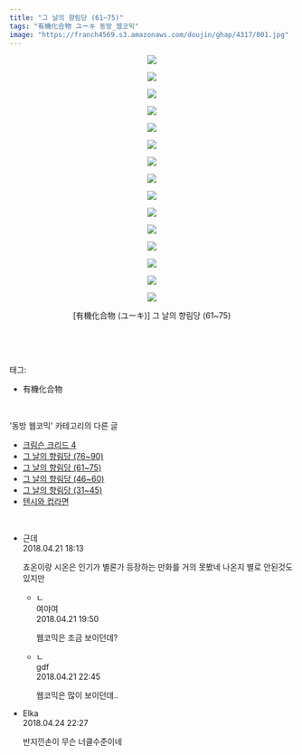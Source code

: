```yaml
---
title: "그 날의 향림당 (61~75)"
tags: "有機化合物 ユーキ 동방_웹코믹"
image: "https://franch4569.s3.amazonaws.com/doujin/ghap/4317/001.jpg"
---
```

<div class="article">
<p style="text-align: center; clear: none; float: none;"><img src="{{ site.imgserver2 }}/ghap/4317/001.jpg"/></p>
<p style="text-align: center; clear: none; float: none;"><img src="{{ site.imgserver2 }}/ghap/4317/002.jpg"/></p>
<p style="text-align: center; clear: none; float: none;"><img src="{{ site.imgserver2 }}/ghap/4317/003.jpg"/></p>
<p style="text-align: center; clear: none; float: none;"><img src="{{ site.imgserver2 }}/ghap/4317/004.jpg"/></p>
<p style="text-align: center; clear: none; float: none;"><img src="{{ site.imgserver2 }}/ghap/4317/005.jpg"/></p>
<p style="text-align: center; clear: none; float: none;"><img src="{{ site.imgserver2 }}/ghap/4317/006.jpg"/></p>
<p style="text-align: center; clear: none; float: none;"><img src="{{ site.imgserver2 }}/ghap/4317/007.jpg"/></p>
<p style="text-align: center; clear: none; float: none;"><img src="{{ site.imgserver2 }}/ghap/4317/008.jpg"/></p>
<p style="text-align: center; clear: none; float: none;"><img src="{{ site.imgserver2 }}/ghap/4317/009.jpg"/></p>
<p style="text-align: center; clear: none; float: none;"><img src="{{ site.imgserver2 }}/ghap/4317/010.jpg"/></p>
<p style="text-align: center; clear: none; float: none;"><img src="{{ site.imgserver2 }}/ghap/4317/011.jpg"/></p>
<p style="text-align: center; clear: none; float: none;"><img src="{{ site.imgserver2 }}/ghap/4317/012.jpg"/></p>
<p style="text-align: center; clear: none; float: none;"><img src="{{ site.imgserver2 }}/ghap/4317/013.jpg"/></p>
<p style="text-align: center; clear: none; float: none;"><img src="{{ site.imgserver2 }}/ghap/4317/014.jpg"/></p>
<p style="text-align: center; clear: none; float: none;"><img src="{{ site.imgserver2 }}/ghap/4317/015.jpg"/></p>
<p style="text-align: center; clear: none; float: none;">[有機化合物 (ユーキ)] 그 날의 향림당 (61~75)</p>
<p><br/></p>
</div><br/>
<div class="tagTrail">
<p>태그: </p>
<ul>
<li>有機化合物</li>
</ul>
</div><br/>
<div class="another">
<p>'동방 웹코믹' 카테고리의 다른 글</p>
<ul>
<li><a href="/ghap_4323">크림슨 크리드 4</a></li>
<li><a href="/ghap_4318">그 날의 향림당 (76~90)</a></li>
<li><a href="/ghap_4317">그 날의 향림당 (61~75)</a></li>
<li><a href="/ghap_4316">그 날의 향림당 (46~60)</a></li>
<li><a href="/ghap_4315">그 날의 향림당 (31~45)</a></li>
<li><a href="/ghap_4314">텐시와 컵라면</a></li>
</ul>
</div><br/>
<div class="cb_module cb_fluid">
<div class="cb_wrt cb_profile">
<div class="comment">
<ul>
<li class="cb_thumb_off" id="comment15242687">
<div class="cb_comment_area">
<div class="cb_info_area">
<div class="cb_section">
<span class="cb_nick_name">근데</span>
</div>
<div class="cb_section">
<span class="cb_date">2018.04.21 18:13 </span>
</div>
</div>
<div class="cb_dsc_comment">
<p class="cb_dsc">
											죠온이랑 시온은 인기가 별론가 등장하는 만화를 거의 못봤네 나온지 별로 안된것도 있지만
										</p>
</div>
<ul>
<li class="cb_thumb_off" id="comment15242726">
<span class="cb_bu_subnode">ㄴ</span>
<div class="cb_comment_area">
<div class="cb_info_area">
<div class="cb_section">
<span class="cb_nick_name">여야여</span>
</div>
<div class="cb_section">
<span class="cb_date">2018.04.21 19:50 </span>
</div>
</div>
<div class="cb_dsc_comment">
<p class="cb_dsc">
																웹코믹은 조금 보이던데?
															</p>
</div>
</div>
</li>
<li class="cb_thumb_off" id="comment15242805">
<span class="cb_bu_subnode">ㄴ</span>
<div class="cb_comment_area">
<div class="cb_info_area">
<div class="cb_section">
<span class="cb_nick_name">gdf</span>
</div>
<div class="cb_section">
<span class="cb_date">2018.04.21 22:45 </span>
</div>
</div>
<div class="cb_dsc_comment">
<p class="cb_dsc">
																웹코믹은 많이 보이던데..
															</p>
</div>
</div>
</li>
</ul>
</div></li>
<li class="cb_thumb_off" id="comment15244630">
<div class="cb_comment_area">
<div class="cb_info_area">
<div class="cb_section">
<span class="cb_nick_name">Elka</span>
</div>
<div class="cb_section">
<span class="cb_date">2018.04.24 22:27 </span>
</div>
</div>
<div class="cb_dsc_comment">
<p class="cb_dsc">
											반지낀손이 무슨 너클수준이네
										</p>
</div>
</div></li>
</ul>
</div>
</div><!-- commentList close -->
</div><br/>
